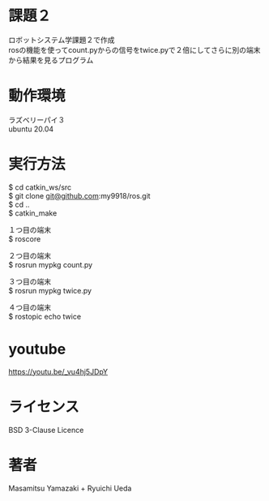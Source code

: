 # 課題２　　
ロボットシステム学課題２で作成  
rosの機能を使ってcount.pyからの信号をtwice.pyで２倍にしてさらに別の端末から結果を見るプログラム  
  
# 動作環境  
ラズベリーパイ３  
ubuntu 20.04  
  
# 実行方法   
$ cd catkin_ws/src  
$ git clone git@github.com:my9918/ros.git  
$ cd ..  
$ catkin_make  
  
１つ目の端末  
$ roscore  

２つ目の端末  
$ rosrun mypkg count.py  

３つ目の端末  
$ rosrun mypkg twice.py  

４つ目の端末  
$ rostopic echo twice  
  
# youtube  
https://youtu.be/_vu4hj5JDpY  
    
# ライセンス  
BSD 3-Clause Licence  
  
# 著者  
Masamitsu Yamazaki + Ryuichi Ueda





